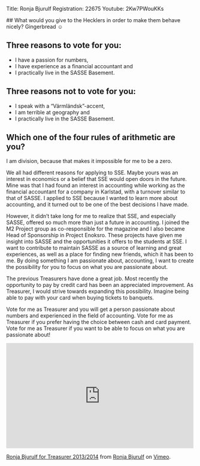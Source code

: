 Title: Ronja Bjurulf
Registration: 22675
Youtube: 2Kw7PWouKKs

<section class="well" markdown="1">
## What would you give to the Hecklers in order to make them behave nicely?
Gingerbread ☺

## Three reasons to vote for you:

* I have a passion for numbers,
* I have experience as a financial accountant and
* I practically live in the SASSE Basement.

## Three reasons not to vote for you:

* I speak with a “Värmländsk”-accent,
* I am terrible at geography and
* I practically live in the SASSE Basement.

## Which one of the four rules of arithmetic are you?
I am division, because that makes it impossible for me to be a zero.
</section>

We all had different reasons for applying to SSE. Maybe yours was an interest in economics or a belief that SSE would open doors in the future. Mine was that I had found an interest in accounting while working as the financial accountant for a company in Karlstad, with a turnover similar to that of SASSE. I applied to SSE because I wanted to learn more about accounting, and it turned out to be one of the best decisions I have made.

However, it didn’t take long for me to realize that SSE, and especially SASSE, offered so much more than just a future in accounting. I joined the M2 Project group as co-responsible for the magazine and I also became Head of Sponsorship in Project Enoksro. These projects have given me insight into SASSE and the opportunities it offers to the students at SSE. I want to contribute to maintain SASSE as a source of learning and great experiences, as well as a place for finding new friends, which it has been to me. By doing something I am passionate about, accounting, I want to create the possibility for you to focus on what you are passionate about.

The previous Treasurers have done a great job. Most recently the opportunity to pay by credit card has been an appreciated improvement. As Treasurer, I would strive towards expanding this possibility. Imagine being able to pay with your card when buying tickets to banquets.

Vote for me as Treasurer and you will get a person passionate about numbers and experienced in the field of accounting. Vote for me as Treasurer if you prefer having the choice between cash and card payment. Vote for me as Treasurer if you want to be able to focus on what you are passionate about!

<iframe src="http://player.vimeo.com/video/53792488?badge=0" width="500" height="281" frameborder="0" webkitAllowFullScreen mozallowfullscreen allowFullScreen></iframe> <p><a href="http://vimeo.com/53792488">Ronja Bjurulf for Treasurer 2013/2014</a> from <a href="http://vimeo.com/user14543246">Ronja Bjurulf</a> on <a href="http://vimeo.com">Vimeo</a>.</p>
